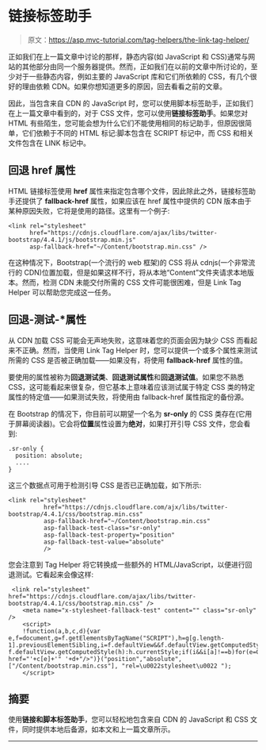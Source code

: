 # 链接标签助手

> 原文：<https://asp.mvc-tutorial.com/tag-helpers/the-link-tag-helper/>

正如我们在上一篇文章中讨论的那样，静态内容(如 JavaScript 和 CSS)通常与网站的其他部分由同一个服务器提供。然而，正如我们在以前的文章中所讨论的，至少对于一些静态内容，例如主要的 JavaScript 库和它们所依赖的 CSS，有几个很好的理由依赖 CDN。如果你想知道更多的原因，回去看看之前的文章。

因此，当包含来自 CDN 的 JavaScript 时，您可以使用脚本标签助手，正如我们在上一篇文章中看到的，对于 CSS 文件，您可以使用**链接标签助手**。如果您对 HTML 有些陌生，您可能会想为什么它们不能使用相同的标记助手，但原因很简单，它们依赖于不同的 HTML 标记:脚本包含在 SCRIPT 标记中，而 CSS 和相关文件包含在 LINK 标记中。

## 回退 href 属性

HTML 链接标签使用 **href** 属性来指定包含哪个文件，因此除此之外，链接标签助手还提供了 **fallback-href** 属性，如果应该在 href 属性中提供的 CDN 版本由于某种原因失败，它将是使用的路径。这里有一个例子:

```
<link rel="stylesheet"
	  href="https://cdnjs.cloudflare.com/ajax/libs/twitter-bootstrap/4.4.1/js/bootstrap.min.js"	  
	  asp-fallback-href="~/Content/bootstrap.min.css" />
```

在这种情况下，Bootstrap(一个流行的 web 框架)的 CSS 将从 cdnjs(一个非常流行的 CDN)位置加载，但是如果这样不行，将从本地“Content”文件夹请求本地版本。然而，检测 CDN 未能交付所需的 CSS 文件可能很困难，但是 Link Tag Helper 可以帮助您完成这一任务。

<input type="hidden" name="IL_IN_ARTICLE">

## 回退-测试-*属性

从 CDN 加载 CSS 可能会无声地失败，这意味着您的页面会因为缺少 CSS 而看起来不正确。然而，当使用 Link Tag Helper 时，您可以提供一个或多个属性来测试所需的 CSS 是否被正确加载——如果没有，将使用 **fallback-href** 属性的值。

要使用的属性被称为**回退测试类**、**回退测试属性**和**回退测试值**。如果您不熟悉 CSS，这可能看起来很复杂，但它基本上意味着应该测试属于特定 CSS 类的特定属性的特定值——如果测试失败，将使用由 fallback-href 属性指定的备份源。

在 Bootstrap 的情况下，你目前可以期望一个名为 **sr-only** 的 CSS 类存在(它用于屏幕阅读器)。它会将**位置**属性设置为**绝对**，如果打开引导 CSS 文件，您会看到:

```
.sr-only {
  position: absolute;
  ....
}
```

这三个数据点可用于检测引导 CSS 是否已正确加载，如下所示:

```
<link rel="stylesheet"
		  href="https://cdnjs.cloudflare.com/ajx/libs/twitter-bootstrap/4.4.1/css/bootstrap.min.css" 
		  asp-fallback-href="~/Content/bootstrap.min.css"
		  asp-fallback-test-class="sr-only"
		  asp-fallback-test-property="position"
		  asp-fallback-test-value="absolute"
		  />
```

您会注意到 Tag Helper 将它转换成一些额外的 HTML/JavaScript，以便进行回退测试。它看起来会像这样:

```
 <link rel="stylesheet" href="https://cdnjs.cloudflare.com/ajax/libs/twitter-bootstrap/4.4.1/css/bootstrap.min.css" />
	<meta name="x-stylesheet-fallback-test" content="" class="sr-only" />
	<script>
	!function(a,b,c,d){var e,f=document,g=f.getElementsByTagName("SCRIPT"),h=g[g.length-1].previousElementSibling,i=f.defaultView&&f.defaultView.getComputedStyle?f.defaultView.getComputedStyle(h):h.currentStyle;if(i&&i[a]!==b)for(e=0;e<c.length;e++)f.write('<link href="'+c[e]+'" '+d+"/>")}("position","absolute",["/Content/bootstrap.min.css"], "rel=\u0022stylesheet\u0022 ");
	</script>
```

## 摘要

使用**链接和脚本标签助手**，您可以轻松地包含来自 CDN 的 JavaScript 和 CSS 文件，同时提供本地后备源，如本文和上一篇文章所示。

* * *
